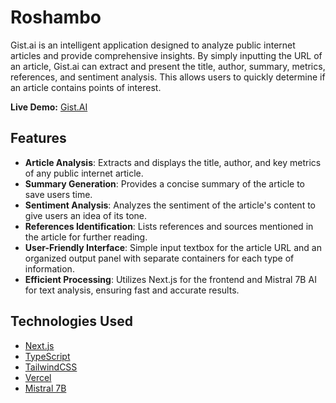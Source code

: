 # Roshambo

Gist.ai is an intelligent application designed to analyze public internet articles and provide comprehensive insights. By simply inputting the URL of an article, Gist.ai can extract and present the title, author, summary, metrics, references, and sentiment analysis. This allows users to quickly determine if an article contains points of interest.

**Live Demo:** [Gist.AI](https://gist-ai-beta.vercel.app/)

## Features

- **Article Analysis**: Extracts and displays the title, author, and key metrics of any public internet article.
- **Summary Generation**: Provides a concise summary of the article to save users time.
- **Sentiment Analysis**: Analyzes the sentiment of the article's content to give users an idea of its tone.
- **References Identification**: Lists references and sources mentioned in the article for further reading.
- **User-Friendly Interface**: Simple input textbox for the article URL and an organized output panel with separate containers for each type of information.
- **Efficient Processing**: Utilizes Next.js for the frontend and Mistral 7B AI for text analysis, ensuring fast and accurate results.

## Technologies Used

- [Next.js](https://nextjs.org/)
- [TypeScript](https://www.typescriptlang.org/)
- [TailwindCSS](https://tailwindcss.com/)
- [Vercel](https://vercel.com/)
- [Mistral 7B](https://huggingface.co/mistralai/Mistral-7B-Instruct-v0.2)
